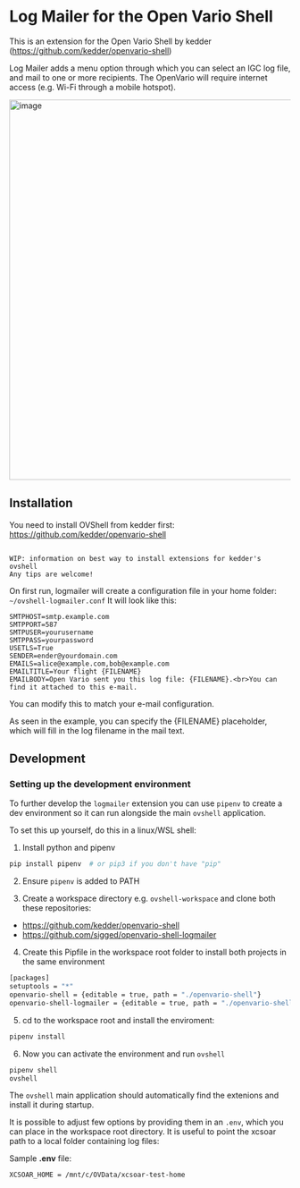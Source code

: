 # Log Mailer for the Open Vario Shell

This is an extension for the Open Vario Shell by kedder (https://github.com/kedder/openvario-shell)

Log Mailer adds a menu option through which you can select an IGC log file, and mail to one or more recipients. The OpenVario will require internet access (e.g. Wi-Fi through a mobile hotspot).

<img width="1437" height="680" alt="image" src="https://github.com/user-attachments/assets/a1d62206-4a64-4e60-9f4c-b76f638b3b68" />


## Installation

You need to install OVShell from kedder first: 
https://github.com/kedder/openvario-shell 

 

```

WIP: information on best way to install extensions for kedder's ovshell
Any tips are welcome!

```

 

On first run, logmailer will create a configuration file in your home folder: `~/ovshell-logmailer.conf`
It will look like this:

```
SMTPHOST=smtp.example.com
SMTPPORT=587
SMTPUSER=yourusername
SMTPPASS=yourpassword
USETLS=True
SENDER=ender@yourdomain.com
EMAILS=alice@example.com,bob@example.com
EMAILTITLE=Your flight {FILENAME}
EMAILBODY=Open Vario sent you this log file: {FILENAME}.<br>You can find it attached to this e-mail.
```

You can modify this to match your e-mail configuration.

As seen in the example, you can specify the {FILENAME} placeholder, which will fill in the log filename in the mail text.

## Development

### Setting up the development environment

To further develop the `logmailer` extension you can use `pipenv` to create a dev environment so it can run alongside the main `ovshell` application. 

To set this up yourself, do this in a linux/WSL shell:

1. Install python and pipenv

```sh
pip install pipenv  # or pip3 if you don't have "pip"
```

2. Ensure `pipenv` is added to PATH

3. Create a workspace directory e.g. `ovshell-workspace` and clone both these repositories:
  - https://github.com/kedder/openvario-shell 
  - https://github.com/sigged/openvario-shell-logmailer

4. Create this Pipfile in the workspace root folder to install both projects in the same environment

```sh
[packages]
setuptools = "*"
openvario-shell = {editable = true, path = "./openvario-shell"}
openvario-shell-logmailer = {editable = true, path = "./openvario-shell-logmailer"}

```

5. cd to the workspace root and install the enviroment:

```sh
pipenv install
```

6. Now you can activate the environment and run `ovshell`

```sh
pipenv shell
ovshell
```

The `ovshell` main application should automatically find the extenions and install it during startup.

It is possible to adjust few options by providing them in an `.env`, which you can place in the workspace root directory. It is useful to point the xcsoar path to a local folder containing log files:

Sample **.env** file:
```
XCSOAR_HOME = /mnt/c/OVData/xcsoar-test-home
```

